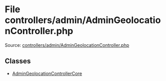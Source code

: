 File controllers/admin/AdminGeolocationController.php
=========

Source: [controllers/admin/AdminGeolocationController.php](https://github.com/PrestaShop/PrestaShop/blob/1.6.0.11/controllers/admin/AdminGeolocationController.php)


Classes
-------

* [AdminGeolocationControllerCore](class.AdminGeolocationControllerCore.md)


